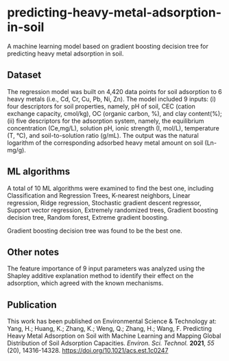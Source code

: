 # predicting-heavy-metal-adsorption-in-soil
A machine learning model based on gradient boosting decision tree for predicting heavy metal adsorption in soil.

## Dataset
The regression model was built on 4,420 data points for soil adsorption to 6 heavy metals (i.e., Cd, Cr, Cu, Pb, Ni, Zn). The model included 9 inputs: (i) four descriptors for soil properties, namely, pH of soil, CEC (cation exchange capacity, cmol/kg), OC (organic carbon, %), and clay content(%); (ii) five descriptors for the adsorption system, namely, the equilibrium concentration (Ce,mg/L), solution pH, ionic strength (I, mol/L), temperature (T, °C), and soil-to-solution ratio (g/mL). The output was the natural logarithm of the corresponding adsorbed heavy metal amount on soil (Ln-mg/g).

## ML algorithms
A total of 10 ML algorithms were examined to find the best one, including Classification and Regression Trees, K-nearest neighbors, Linear regression, Ridge regression, Stochastic gradient descent regressor, Support vector regression, Extremely randomized trees, Gradient boosting decision tree, Random forest, Extreme gradient boosting.

Gradient boosting decision tree was found to be the best one.

## Other notes
The feature importance of 9 input parameters was analyzed using the Shapley additive explanation method to identify their effect on the adsorption, which agreed with the known mechanisms.

## Publication
This work has been published on Environmental Science & Technology at: Yang, H.; Huang, K.; Zhang, K.; Weng, Q.; Zhang, H.; Wang, F. Predicting Heavy Metal Adsorption on Soil with Machine Learning and Mapping Global Distribution of Soil Adsorption Capacities. *Environ. Sci. Technol.* **2021**, *55* (20), 14316-14328. https://doi.org/10.1021/acs.est.1c0247
